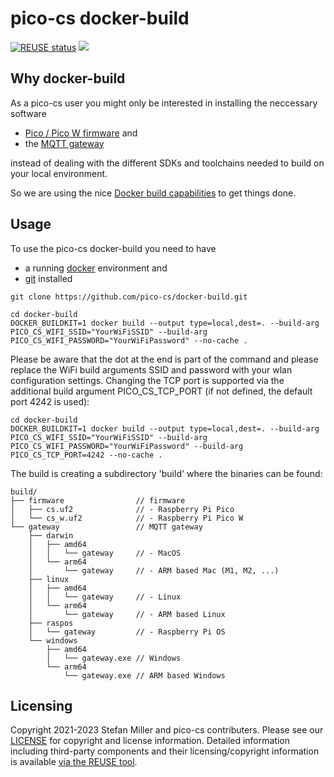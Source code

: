 # pico-cs docker-build
[![REUSE status](https://api.reuse.software/badge/github.com/pico-cs/docker-build)](https://api.reuse.software/info/github.com/pico-cs/docker-build)
![](https://github.com/pico-cs/docker-build/workflows/build/badge.svg)

## Why docker-build

As a pico-cs user you might only be interested in installing the neccessary software
- [Pico / Pico W firmware](https://github.com/pico-cs/firmware) and
- the [MQTT gateway](https://github.com/pico-cs/mqtt-gateway)

instead of dealing with the different SDKs and toolchains needed to build on your local environment.

So we are using the nice [Docker build capabilities](https://www.docker.com/) to get things done.

## Usage

To use the pico-cs docker-build you need to have
- a running [docker](https://docs.docker.com/engine/install/) environment and
- [git](https://git-scm.com/book/en/v2/Getting-Started-Installing-Git) installed

```
git clone https://github.com/pico-cs/docker-build.git
```

```
cd docker-build
DOCKER_BUILDKIT=1 docker build --output type=local,dest=. --build-arg PICO_CS_WIFI_SSID="YourWiFiSSID" --build-arg PICO_CS_WIFI_PASSWORD="YourWiFiPassword" --no-cache .
```

Please be aware that the dot at the end is part of the command and please replace the WiFi build arguments SSID and password with your wlan configuration settings. Changing the TCP port is supported via the additional build argument PICO_CS_TCP_PORT (if not defined, the default port 4242 is used):

```
cd docker-build
DOCKER_BUILDKIT=1 docker build --output type=local,dest=. --build-arg PICO_CS_WIFI_SSID="YourWiFiSSID" --build-arg PICO_CS_WIFI_PASSWORD="YourWiFiPassword" --build-arg PICO_CS_TCP_PORT=4242 --no-cache .
```

The build is creating a subdirectory 'build' where the binaries can be found:

```
build/
├── firmware                // firmware
│   ├── cs.uf2              // - Raspberry Pi Pico
│   └── cs_w.uf2            // - Raspberry Pi Pico W
└── gateway                 // MQTT gateway
    ├── darwin
    │   ├── amd64
    │   │   └── gateway     // - MacOS
    │   └── arm64
    │       └── gateway     // - ARM based Mac (M1, M2, ...)
    ├── linux
    │   ├── amd64
    │   │   └── gateway     // - Linux
    │   └── arm64
    │       └── gateway     // - ARM based Linux
    ├── raspos
    │   └── gateway         // - Raspberry Pi OS
    └── windows
        ├── amd64
        │   └── gateway.exe // Windows
        └── arm64
            └── gateway.exe // ARM based Windows
```

## Licensing

Copyright 2021-2023 Stefan Miller and pico-cs contributers. Please see our [LICENSE](LICENSE.md) for copyright and license information. Detailed information including third-party components and their licensing/copyright information is available [via the REUSE tool](https://api.reuse.software/info/github.com/pico-cs/docker-build).

